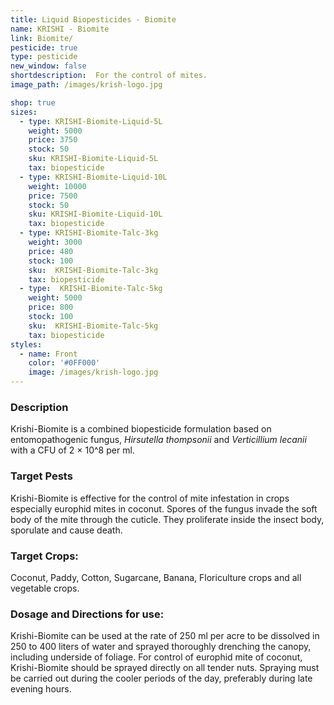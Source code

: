 ```yaml
---
title: Liquid Biopesticides - Biomite
name: KRISHI - Biomite
link: Biomite/
pesticide: true
type: pesticide
new_window: false
shortdescription:  For the control of mites.
image_path: /images/krish-logo.jpg

shop: true
sizes:
  - type: KRISHI-Biomite-Liquid-5L
    weight: 5000
    price: 3750
    stock: 50
    sku: KRISHI-Biomite-Liquid-5L
    tax: biopesticide
  - type: KRISHI-Biomite-Liquid-10L
    weight: 10000
    price: 7500
    stock: 50
    sku: KRISHI-Biomite-Liquid-10L
    tax: biopesticide
  - type: KRISHI-Biomite-Talc-3kg
    weight: 3000
    price: 480
    stock: 100
    sku:  KRISHI-Biomite-Talc-3kg
    tax: biopesticide
  - type:  KRISHI-Biomite-Talc-5kg
    weight: 5000
    price: 800
    stock: 100
    sku:  KRISHI-Biomite-Talc-5kg
    tax: biopesticide
styles:
  - name: Front
    color: '#0FF000'
    image: /images/krish-logo.jpg
---
```

### Description
Krishi-Biomite is a combined biopesticide formulation based on entomopathogenic fungus, *Hirsutella thompsonii* and *Verticillium lecanii* with a CFU of 2 × 10^8 per ml.
### Target Pests
Krishi-Biomite is effective for the control of mite infestation in crops especially
europhid mites in coconut. Spores of the fungus invade the soft body of the mite through the cuticle. They proliferate inside the insect body, sporulate and cause death.

### Target Crops:
Coconut, Paddy, Cotton, Sugarcane, Banana, Floriculture crops and all vegetable crops.

### Dosage and Directions for use:
Krishi-Biomite can be used at the rate of 250 ml per acre to be dissolved in 250 to 400 liters of water and sprayed thoroughly drenching the canopy, including underside of foliage. For control of europhid mite of coconut, Krishi-Biomite should be sprayed directly on all tender nuts. Spraying must be carried out during the cooler periods of
the day, preferably during late evening hours.
